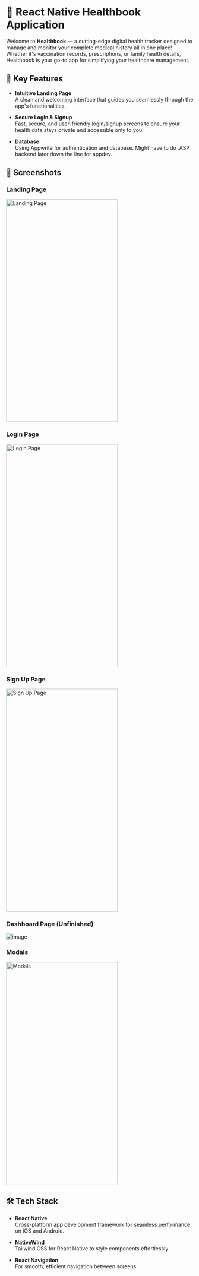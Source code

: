 # 📱 React Native Healthbook Application

Welcome to **Healthbook** — a cutting-edge digital health tracker designed to manage and monitor your complete medical history all in one place! Whether it's vaccination records, prescriptions, or family health details, Healthbook is your go-to app for simplifying your healthcare management. 

## 🚀 Key Features

- **Intuitive Landing Page**  
  A clean and welcoming interface that guides you seamlessly through the app's functionalities.

- **Secure Login & Signup**  
  Fast, secure, and user-friendly login/signup screens to ensure your health data stays private and accessible only to you.

- **Database**  
  Using Appwrite for authentication and database. Might have to do .ASP backend later down the line for appdev.

## 🎨 Screenshots

### Landing Page
<img src="https://github.com/user-attachments/assets/8e79b118-924a-4125-8d15-84389a44617f" alt="Landing Page" width="300" height="600" />

### Login Page
<img src="https://github.com/user-attachments/assets/f31cedd1-6c0a-429b-bc18-62f961ac7552" alt="Login Page" width="300" height="600" />

### Sign Up Page
<img src="https://github.com/user-attachments/assets/c6ac39bd-b898-484d-b20e-afbdcf8f1b42" alt="Sign Up Page" width="300" height="600" />

### Dashboard Page (Unfinished)
![image](https://github.com/user-attachments/assets/20807c40-2ddc-47ed-aba5-d684ded5c1e4)


### Modals 
<img src="https://github.com/user-attachments/assets/8ea6d9a3-8c3a-4622-9f08-a32711889145" alt="Modals" width="300" height="600" />

## 🛠️ Tech Stack

- **React Native**  
  Cross-platform app development framework for seamless performance on iOS and Android.
  
- **NativeWind**  
  Tailwind CSS for React Native to style components effortlessly.

- **React Navigation**  
  For smooth, efficient navigation between screens.
